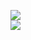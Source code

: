 [![](https://img.shields.io/badge/Made%20With-Github%20Spray-lightgrey.svg?style=for-the-badge&logo=github)](https://github.com/Annihil/github-spray#848)  
[![](https://i.imgur.com/2DrTn0Z.gif)](https://github.com/Annihil/github-spray)